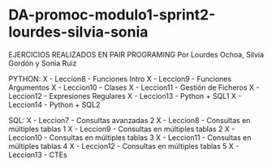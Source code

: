 # DA-promoc-modulo1-sprint2-lourdes-silvia-sonia

EJERCICIOS REALIZADOS EN PAIR PROGRAMING
Por Lourdes Ochoa, Silvia Gordón y Sonia Ruiz

PYTHON:
X - Leccion8 - Funciones Intro
X - Leccion9 - Funciones Argumentos
X - Leccion10 - Clases
X - Leccion11 - Gestión de Ficheros
X - Leccion12 - Expresiones Regulares
X - Leccion13 - Python + SQL1
X - Leccion14 - Python + SQL2



SQL:
X - Leccion7 - Consultas avanzadas 2
X - Leccion8 - Consultas en múltiples tablas 1
X - Leccion9 - Consultas en múltiples tablas 2
X - Leccion10 - Consultas en múltiples tablas 3
X - Leccion11 - Consultas en múltiples tablas 4
X - Leccion12 - Consultas en múltiples tablas 5
X - Leccion13 - CTEs
